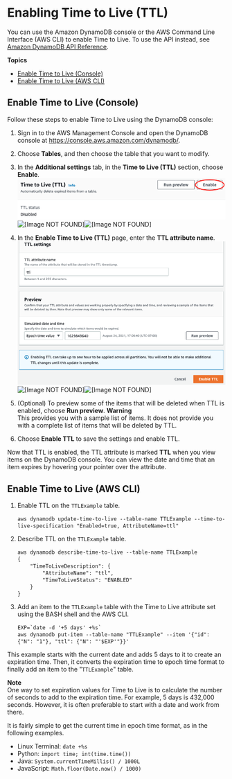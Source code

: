 # Enabling Time to Live \(TTL\)<a name="time-to-live-ttl-how-to"></a>

You can use the Amazon DynamoDB console or the AWS Command Line Interface \(AWS CLI\) to enable Time to Live\. To use the API instead, see [Amazon DynamoDB API Reference](https://docs.aws.amazon.com/amazondynamodb/latest/APIReference/)\.

**Topics**
+ [Enable Time to Live \(Console\)](#time-to-live-ttl-how-to-enable-console)
+ [Enable Time to Live \(AWS CLI\)](#time-to-live-ttl-how-to-enable-cli-sdk)

## Enable Time to Live \(Console\)<a name="time-to-live-ttl-how-to-enable-console"></a>

Follow these steps to enable Time to Live using the DynamoDB console:

1. Sign in to the AWS Management Console and open the DynamoDB console at [https://console\.aws\.amazon\.com/dynamodb/](https://console.aws.amazon.com/dynamodb/)\.

1. Choose **Tables**, and then choose the table that you want to modify\.

1. In the **Additional settings** tab, in the **Time to Live \(TTL\)** section, choose **Enable**\.  
![\[Image NOT FOUND\]](./images/ttl_table.png)![\[Image NOT FOUND\]](./)![\[Image NOT FOUND\]](./)

1. In the **Enable Time to Live \(TTL\)** page, enter the **TTL attribute name**\.  
![\[Image NOT FOUND\]](./images/ttl_enable.png)![\[Image NOT FOUND\]](./)![\[Image NOT FOUND\]](./)

1. \(Optional\) To preview some of the items that will be deleted when TTL is enabled, choose **Run preview**\.
**Warning**  
This provides you with a sample list of items\. It does not provide you with a complete list of items that will be deleted by TTL\.

1. Choose **Enable TTL** to save the settings and enable TTL\.

Now that TTL is enabled, the TTL attribute is marked **TTL** when you view items on the DynamoDB console\. You can view the date and time that an item expires by hovering your pointer over the attribute\.

## Enable Time to Live \(AWS CLI\)<a name="time-to-live-ttl-how-to-enable-cli-sdk"></a>

1. Enable TTL on the `TTLExample` table\.

   ```
   aws dynamodb update-time-to-live --table-name TTLExample --time-to-live-specification "Enabled=true, AttributeName=ttl"
   ```

1. Describe TTL on the `TTLExample` table\.

   ```
   aws dynamodb describe-time-to-live --table-name TTLExample
   {
       "TimeToLiveDescription": {
           "AttributeName": "ttl",
           "TimeToLiveStatus": "ENABLED"
       }
   }
   ```

1. Add an item to the `TTLExample` table with the Time to Live attribute set using the BASH shell and the AWS CLI\. 

   ```
   EXP=`date -d '+5 days' +%s`
   aws dynamodb put-item --table-name "TTLExample" --item '{"id": {"N": "1"}, "ttl": {"N": "'$EXP'"}}'
   ```

This example starts with the current date and adds 5 days to it to create an expiration time\. Then, it converts the expiration time to epoch time format to finally add an item to the "`TTLExample`" table\. 

**Note**  
 One way to set expiration values for Time to Live is to calculate the number of seconds to add to the expiration time\. For example, 5 days is 432,000 seconds\. However, it is often preferable to start with a date and work from there\.

It is fairly simple to get the current time in epoch time format, as in the following examples\.
+ Linux Terminal: `date +%s`
+ Python: `import time; int(time.time())`
+ Java: `System.currentTimeMillis() / 1000L`
+ JavaScript: `Math.floor(Date.now() / 1000)`